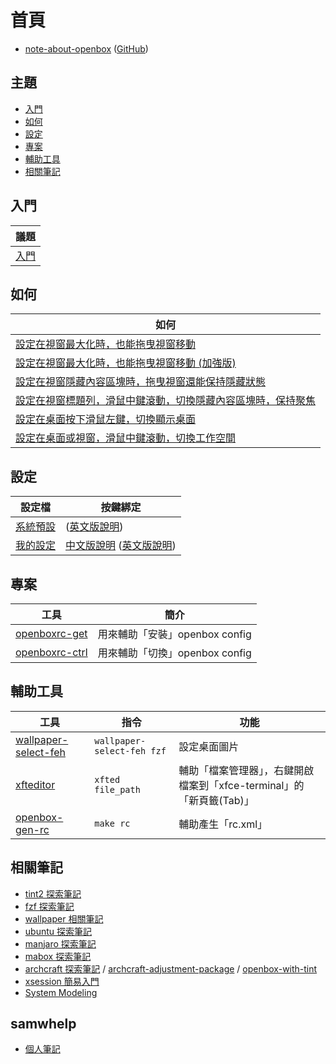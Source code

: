
# 首頁

* [note-about-openbox](https://samwhelp.github.io/note-about-openbox/) ([GitHub](https://github.com/samwhelp/note-about-openbox))


## 主題

* [入門](#入門)
* [如何](#如何)
* [設定](#設定)
* [專案](#專案)
* [輔助工具](#輔助工具)
* [相關筆記](#相關筆記)


## 入門

| 議題 |
| --- |
| [入門](https://samwhelp.github.io/note-about-openbox/read/start.html) |


## 如何

| 如何 |
| --- |
| [設定在視窗最大化時，也能拖曳視窗移動](https://samwhelp.github.io/note-about-openbox/read/howto/mousebind-adjustment/drag_window_to_move_when_window_maximized.html) |
| [設定在視窗最大化時，也能拖曳視窗移動 (加強版)](https://samwhelp.github.io/note-about-openbox/read/howto/mousebind-adjustment/drag_window_to_move_when_window_maximized_enhance.html) |
| [設定在視窗隱藏內容區塊時，拖曳視窗還能保持隱藏狀態](https://samwhelp.github.io/note-about-openbox/read/howto/mousebind-adjustment/drag_window_to_move_keep_shaded_when_window_shaded.html) |
| [設定在視窗標題列，滑鼠中鍵滾動，切換隱藏內容區塊時，保持聚焦](https://samwhelp.github.io/note-about-openbox/read/howto/mousebind-adjustment/mouse_middle_scroll_on_titlebar_keep_focus_when_window_shading.html) |
| [設定在桌面按下滑鼠左鍵，切換顯示桌面](https://samwhelp.github.io/note-about-openbox/read/howto/mousebind-adjustment/mouse_left_click_on_desktop_to_toggle_show_desktop.html) |
| [設定在桌面或視窗，滑鼠中鍵滾動，切換工作空間](https://samwhelp.github.io/note-about-openbox/read/howto/mousebind-adjustment/mouse_middle_scroll_on_desktop_or_frame_to_switch_workspace.html) |



## 設定

| 設定檔 | 按鍵綁定 |
| --- | --- |
| [系統預設](https://github.com/samwhelp/note-about-openbox/tree/gh-pages/_demo/config/openbox-config/default) | ([英文版說明](http://openbox.org/wiki/Help:DefaultConfiguration)) |
| [我的設定](https://github.com/samwhelp/note-about-openbox/tree/gh-pages/_demo/config/openbox-config/main) | [中文版說明](https://samwhelp.github.io/note-about-openbox/read/config/main/keybind.html) ([英文版說明](https://github.com/samwhelp/note-about-openbox/blob/gh-pages/_demo/config/openbox-config/main/share/doc/spec-keybind.md)) |


## 專案

| 工具 | 簡介 |
| --- | --- |
| [openboxrc-get](https://samwhelp.github.io/note-about-openbox/read/project/openboxrc-profile/openboxrc-get.html) | 用來輔助「安裝」openbox config |
| [openboxrc-ctrl](https://samwhelp.github.io/note-about-openbox/read/project/openboxrc-profile/openboxrc-ctrl.html) | 用來輔助「切換」openbox config |


## 輔助工具

| 工具 | 指令 | 功能 |
| --- | --- | --- |
| [wallpaper-select-feh](https://samwhelp.github.io/note-about-fzf/read/project/wallpaper-select/wallpaper-select-feh) | `wallpaper-select-feh fzf` | 設定桌面圖片 |
| [xfteditor](https://samwhelp.github.io/tool-xfteditor/read/project/xfteditor/) | `xfted file_path` | 輔助「檔案管理器」，右鍵開啟檔案到「xfce-terminal」的「新頁籤(Tab)」 |
| [openbox-gen-rc](https://github.com/samwhelp/note-about-openbox/tree/gh-pages/_demo/config/openbox-config/main/share/gen/openbox-gen-rc) | `make rc` | 輔助產生「rc.xml」 |


## 相關筆記

* [tint2 探索筆記](https://samwhelp.github.io/note-about-tint2/)
* [fzf 探索筆記](https://github.com/samwhelp/note-about-fzf)
* [wallpaper 相關筆記](https://github.com/samwhelp/note-about-wallpaper)
* [ubuntu 探索筆記](https://samwhelp.github.io/note-about-ubuntu/)
* [manjaro 探索筆記](https://samwhelp.github.io/note-about-manjaro/)
* [mabox 探索筆記](https://samwhelp.github.io/note-about-mabox/)
* [archcraft 探索筆記](https://samwhelp.github.io/note-about-archcraft/) / [archcraft-adjustment-package](https://github.com/samwhelp/archcraft-adjustment-package/) / [openbox-with-tint](https://github.com/samwhelp/archcraft-adjustment-package/tree/main/core/wm/openbox/archcraft-modeling-openbox-with-tint/asset/etc/skel/.local/share/openboxrc-profile/openbox-with-tint)
* [xsession 簡易入門](https://samwhelp.github.io/note-about-xsession/)
* [System Modeling](https://samwhelp.github.io/system-modeling/)

## samwhelp

* [個人筆記](https://samwhelp.github.io/book/)
